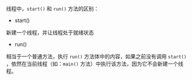 线程中，`start()` 和 `run()` 方法的区别：

- start()

新建一个线程，并让线程处于就绪状态

- run()

相当于一个普通方法，执行 `run()` 方法体中的内容，如果之前没有调用 `start()` ，依然在当前线程（如：`main()` 方法）中执行该方法，因为它不会新建一个线程。